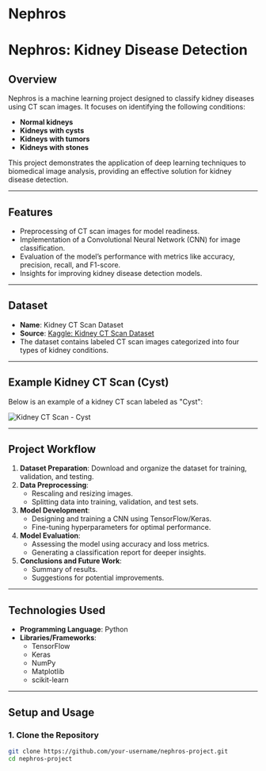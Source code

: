 # Nephros
# **Nephros: Kidney Disease Detection**

## **Overview**
Nephros is a machine learning project designed to classify kidney diseases using CT scan images. It focuses on identifying the following conditions:
- **Normal kidneys**
- **Kidneys with cysts**
- **Kidneys with tumors**
- **Kidneys with stones**

This project demonstrates the application of deep learning techniques to biomedical image analysis, providing an effective solution for kidney disease detection.

---

## **Features**
- Preprocessing of CT scan images for model readiness.
- Implementation of a Convolutional Neural Network (CNN) for image classification.
- Evaluation of the model’s performance with metrics like accuracy, precision, recall, and F1-score.
- Insights for improving kidney disease detection models.

---

## **Dataset**
- **Name**: Kidney CT Scan Dataset
- **Source**: [Kaggle: Kidney CT Scan Dataset](https://www.kaggle.com/anima890/kidney-ct-scan)
- The dataset contains labeled CT scan images categorized into four types of kidney conditions.

---

## **Example Kidney CT Scan (Cyst)**
Below is an example of a kidney CT scan labeled as "Cyst":

![Kidney CT Scan - Cyst](https://github.com/your-username/nephros-project/blob/main/cyst_example.png)

---

## **Project Workflow**
1. **Dataset Preparation**: Download and organize the dataset for training, validation, and testing.
2. **Data Preprocessing**:
   - Rescaling and resizing images.
   - Splitting data into training, validation, and test sets.
3. **Model Development**:
   - Designing and training a CNN using TensorFlow/Keras.
   - Fine-tuning hyperparameters for optimal performance.
4. **Model Evaluation**:
   - Assessing the model using accuracy and loss metrics.
   - Generating a classification report for deeper insights.
5. **Conclusions and Future Work**:
   - Summary of results.
   - Suggestions for potential improvements.

---

## **Technologies Used**
- **Programming Language**: Python
- **Libraries/Frameworks**:
  - TensorFlow
  - Keras
  - NumPy
  - Matplotlib
  - scikit-learn

---

## **Setup and Usage**

### **1. Clone the Repository**
```bash
git clone https://github.com/your-username/nephros-project.git
cd nephros-project
